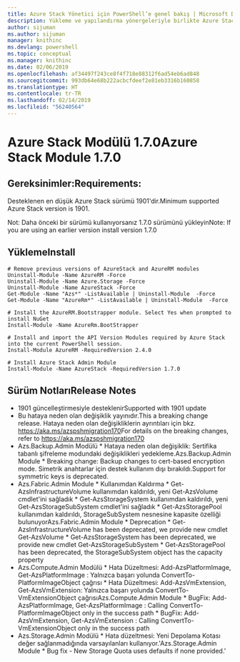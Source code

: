 ```yaml
---
title: Azure Stack Yönetici için PowerShell’e genel bakış | Microsoft Docs
description: Yükleme ve yapılandırma yönergeleriyle birlikte Azure Stack Yönetici için PowerShell’e genel bakış.
author: sijuman
ms.author: sijuman
manager: knithinc
ms.devlang: powershell
ms.topic: conceptual
ms.manager: knithinc
ms.date: 02/06/2019
ms.openlocfilehash: af34497f243ce8f4f718e88312f6ad54eb6ad848
ms.sourcegitcommit: 993db64e68b222acbcfdeef2e81eb3316b160858
ms.translationtype: HT
ms.contentlocale: tr-TR
ms.lasthandoff: 02/14/2019
ms.locfileid: "56240564"
---
```

# <a name="azure-stack-module-170"></a><span data-ttu-id="ab4a0-103">Azure Stack Modülü 1.7.0</span><span class="sxs-lookup"><span data-stu-id="ab4a0-103">Azure Stack Module 1.7.0</span></span>

## <a name="requirements"></a><span data-ttu-id="ab4a0-104">Gereksinimler:</span><span class="sxs-lookup"><span data-stu-id="ab4a0-104">Requirements:</span></span>
<span data-ttu-id="ab4a0-105">Desteklenen en düşük Azure Stack sürümü 1901'dir.</span><span class="sxs-lookup"><span data-stu-id="ab4a0-105">Minimum supported Azure Stack version is 1901.</span></span>

<span data-ttu-id="ab4a0-106">Not: Daha önceki bir sürümü kullanıyorsanız 1.7.0 sürümünü yükleyin</span><span class="sxs-lookup"><span data-stu-id="ab4a0-106">Note: If you are using an earlier version install version 1.7.0</span></span>

## <a name="install"></a><span data-ttu-id="ab4a0-107">Yükleme</span><span class="sxs-lookup"><span data-stu-id="ab4a0-107">Install</span></span>
```
# Remove previous versions of AzureStack and AzureRM modules
Uninstall-Module -Name AzureRM -Force
Uninstall-Module -Name Azure.Storage -Force
Uninstall-Module -Name AzureStack -Force
Get-Module -Name "Azs*" -ListAvailable | Uninstall-Module  -Force 
Get-Module -Name "AzureRm*" -ListAvailable | Uninstall-Module  -Force

# Install the AzureRM.Bootstrapper module. Select Yes when prompted to install NuGet
Install-Module -Name AzureRm.BootStrapper

# Install and import the API Version Modules required by Azure Stack into the current PowerShell session.
Install-Module AzureRM -RequiredVersion 2.4.0

# Install Azure Stack Admin Module
Install-Module -Name AzureStack -RequiredVersion 1.7.0
```
## <a name="release-notes"></a><span data-ttu-id="ab4a0-108">Sürüm Notları</span><span class="sxs-lookup"><span data-stu-id="ab4a0-108">Release Notes</span></span>
* <span data-ttu-id="ab4a0-109">1901 güncelleştirmesiyle desteklenir</span><span class="sxs-lookup"><span data-stu-id="ab4a0-109">Supported with 1901 update</span></span>
* <span data-ttu-id="ab4a0-110">Bu hataya neden olan değişiklik yayınıdır.</span><span class="sxs-lookup"><span data-stu-id="ab4a0-110">This a breaking change release.</span></span> <span data-ttu-id="ab4a0-111">Hataya neden olan değişikliklerin ayrıntıları için bkz. https://aka.ms/azspshmigration170</span><span class="sxs-lookup"><span data-stu-id="ab4a0-111">For details on the breaking changes, refer to https://aka.ms/azspshmigration170</span></span>
* <span data-ttu-id="ab4a0-112">Azs.Backup.Admin Modülü \* Hataya neden olan değişiklik: Sertifika tabanlı şifreleme modundaki değişiklikleri yedekleme.</span><span class="sxs-lookup"><span data-stu-id="ab4a0-112">Azs.Backup.Admin Module \* Breaking change: Backup changes to cert-based encryption mode.</span></span> <span data-ttu-id="ab4a0-113">Simetrik anahtarlar için destek kullanım dışı bırakıldı.</span><span class="sxs-lookup"><span data-stu-id="ab4a0-113">Support for symmetric keys is deprecated.</span></span>
* <span data-ttu-id="ab4a0-114">Azs.Fabric.Admin Module       \* Kullanımdan Kaldırma           \* Get-AzsInfrastructureVolume kullanımdan kaldırıldı, yeni Get-AzsVolume cmdlet'ini sağladık           \* Get-AzsStorageSystem kullanımdan kaldırıldı, yeni Get-AzsStorageSubSystem cmdlet'ini sağladık           \* Get-AzsStoragePool kullanımdan kaldırıldı, StorageSubSystem nesnesine kapasite özelliği bulunuyor</span><span class="sxs-lookup"><span data-stu-id="ab4a0-114">Azs.Fabric.Admin Module       \* Deprecation           \* Get-AzsInfrastructureVolume has been deprecated, we provide new cmdlet Get-AzsVolume           \* Get-AzsStorageSystem has been deprecated, we provide new cmdlet Get-AzsStorageSubSystem           \* Get-AzsStoragePool has been deprecated, the StorageSubSystem object has the capacity property</span></span>
* <span data-ttu-id="ab4a0-115">Azs.Compute.Admin Modülü           \* Hata Düzeltmesi: Add-AzsPlatformImage, Get-AzsPlatformImage : Yalnızca başarı yolunda ConvertTo-PlatformImageObject çağrısı           \* Hata Düzeltmesi: Add-AzsVmExtension, Get-AzsVmExtension: Yalnızca başarı yolunda ConvertTo-VmExtensionObject çağrısı</span><span class="sxs-lookup"><span data-stu-id="ab4a0-115">Azs.Compute.Admin Module           \* BugFix: Add-AzsPlatformImage, Get-AzsPlatformImage : Calling ConvertTo-PlatformImageObject only in the success path           \* BugFix: Add-AzsVmExtension, Get-AzsVmExtension : Calling ConvertTo-VmExtensionObject only in the success path</span></span>
* <span data-ttu-id="ab4a0-116">Azs.Storage.Admin Modülü           \* Hata düzeltmesi: Yeni Depolama Kotası değer sağlanmadığında varsayılanları kullanıyor.'</span><span class="sxs-lookup"><span data-stu-id="ab4a0-116">Azs.Storage.Admin Module           \* Bug fix - New Storage Quota uses defaults if none provided.'</span></span>

